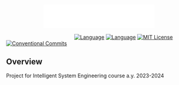 <p align="center"><img width=60% src="resources/img/logo.png"></p>


&nbsp;&nbsp;&nbsp;&nbsp;&nbsp;&nbsp;&nbsp;&nbsp;&nbsp;&nbsp;&nbsp;&nbsp;&nbsp;&nbsp;&nbsp;&nbsp;&nbsp;&nbsp;&nbsp;&nbsp;
&nbsp;&nbsp;&nbsp;&nbsp;&nbsp;&nbsp;&nbsp;&nbsp;&nbsp;&nbsp;&nbsp;&nbsp;&nbsp;&nbsp;&nbsp;&nbsp;&nbsp;&nbsp;&nbsp;&nbsp;
&nbsp;&nbsp;&nbsp;&nbsp;
[![Language][kotlin-shield]][kotlin-url]
[![Language][jason-shield]][jason-url]
[![MIT License][license-shield]][license-url]
[![Conventional Commits][conventional-commits-shield]][conventional-commits-url]


## Overview

Project for Intelligent System Engineering course a.y. 2023-2024


<!--
***
    GITHUB SHIELDS VARIABLES
***
-->

[kotlin-shield]: https://img.shields.io/badge/Kotlin-7F52FF?style=flat&logo=Kotlin&logoColor=white

[kotlin-url]: https://kotlinlang.org/

[jason-shield]: https://img.shields.io/badge/Jason-AFAFAF

[jason-url]: https://jason-lang.github.io/

[license-shield]: https://img.shields.io/github/license/FreshMag/AgentSeek.svg?style=flat

[license-url]: https://github.com/FreshMag/AgentSeek/blob/master/LICENSE

[conventional-commits-shield]: https://img.shields.io/badge/Conventional%20Commits-1.0.0-%23FE5196?logo=conventionalcommits

[conventional-commits-url]: https://conventionalcommits.org
